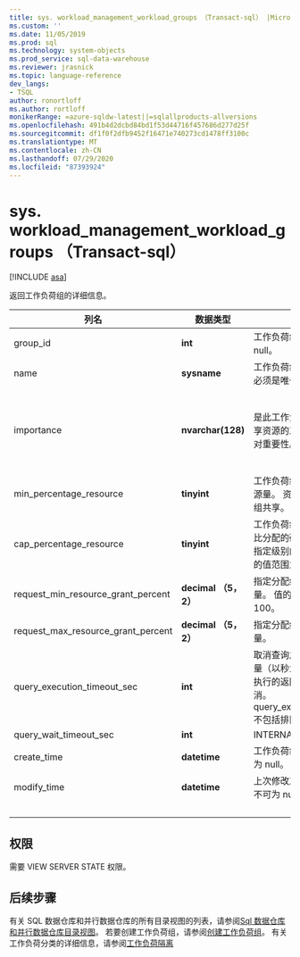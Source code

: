 ```yaml
---
title: sys. workload_management_workload_groups （Transact-sql） |Microsoft Docs
ms.custom: ''
ms.date: 11/05/2019
ms.prod: sql
ms.technology: system-objects
ms.prod_service: sql-data-warehouse
ms.reviewer: jrasnick
ms.topic: language-reference
dev_langs:
- TSQL
author: ronortloff
ms.author: rortloff
monikerRange: =azure-sqldw-latest||=sqlallproducts-allversions
ms.openlocfilehash: 491b4d2dcbd84bd1f53d44716f457686d277d25f
ms.sourcegitcommit: df1f0f2dfb9452f16471e740273cd1478ff3100c
ms.translationtype: MT
ms.contentlocale: zh-CN
ms.lasthandoff: 07/29/2020
ms.locfileid: "87393924"
---
```

# <a name="sysworkload_management_workload_groups-transact-sql"></a>sys. workload_management_workload_groups （Transact-sql）

[!INCLUDE [asa](../../includes/applies-to-version/asa.md)]

 返回工作负荷组的详细信息。  
  
|列名|数据类型|说明|范围|  
|-----------------|---------------|-----------------|-----------|
|group_id|**int**|工作负荷组的唯一 ID。 不可为 null。||
|name|**sysname**|工作负荷组的名称。 对于实例必须是唯一的。  不可为 null。||
|importance|**nvarchar(128)**|是此工作负荷组中的请求与共享资源的工作负荷组之间的相对重要性。 不可为 null。|low、below_normal、normal （默认）、above_normal、高||
|min_percentage_resource|**tinyint**|工作负荷组中的请求的保证资源量。 资源不与其他工作负荷组共享。 不可为 null。||
|cap_percentage_resource|**tinyint**|工作负荷组中请求的资源百分比分配的硬上限。 限制分配给指定级别的最大资源数。 允许的值范围为 1 到 100。||
|request_min_resource_grant_percent|**decimal （5，2）**|指定分配给请求的最小资源量。 值的允许范围是从0.75 到100。||
|request_max_resource_grant_percent |**decimal （5，2）**|指定分配给请求的最大资源量。||
|query_execution_timeout_sec|**int**|取消查询之前允许的执行时间量（以秒为单位）。  查询在达到执行的返回阶段后，便无法取消。  query_execution_timeout_sec 不包括排队所用的时间。|
|query_wait_timeout_sec|**int**|INTERNAL||
|create_time|**datetime**|工作负荷组的创建时间。 不可为 null。||
modify_time|**datetime**|上次修改工作负荷组的时间。 不可为 null。||
|&nbsp;||||
  
## <a name="permissions"></a>权限

需要 VIEW SERVER STATE 权限。

## <a name="next-steps"></a>后续步骤

 有关 SQL 数据仓库和并行数据仓库的所有目录视图的列表，请参阅[Sql 数据仓库和并行数据仓库目录视图](../../relational-databases/system-catalog-views/sql-data-warehouse-and-parallel-data-warehouse-catalog-views.md)。 若要创建工作负荷组，请参阅[创建工作负荷组](../../t-sql/statements/create-workload-group-transact-sql.md)。 有关工作负荷分类的详细信息，请参阅[工作负荷隔离](/azure/sql-data-warehouse/sql-data-warehouse-workload-isolation)

